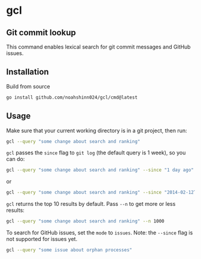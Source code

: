 # gcl

## Git commit lookup

This command enables lexical search for git commit messages and GitHub issues.

## Installation

Build from source

```bash
go install github.com/noahshinn024/gcl/cmd@latest
```

## Usage

Make sure that your current working directory is in a git project, then run:

```bash
gcl --query "some change about search and ranking"
```

`gcl` passes the `since` flag to `git log` (the default query is 1 week), so you can do:

```bash
gcl --query "some change about search and ranking" --since "1 day ago"
```

or

```bash
gcl --query "some change about search and ranking" --since "2014-02-12T16:36:00-07:00"
```

`gcl` returns the top 10 results by default. Pass `--n` to get more or less results:

```bash
gcl --query "some change about search and ranking" --n 1000
```

To search for GitHub issues, set the `mode` to `issues`. Note: the `--since` flag is not supported for issues yet.

```bash
gcl --query "some issue about orphan processes"
```
